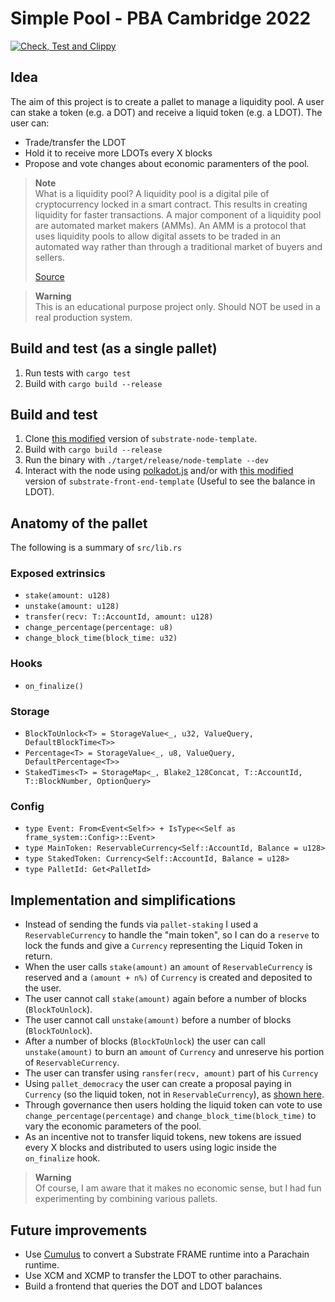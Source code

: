# Simple Pool - PBA Cambridge 2022

[![Check, Test and Clippy](https://github.com/lrazovic/lrazovic_pallet/actions/workflows/check-and-lint.yaml/badge.svg)](https://github.com/lrazovic/lrazovic_pallet/actions/workflows/check-and-lint.yaml)

## Idea

The aim of this project is to create a pallet to manage a liquidity pool. A user can stake a token (e.g. a DOT) and receive a liquid token (e.g. a LDOT). The user can:

- Trade/transfer the LDOT
- Hold it to receive more LDOTs every X blocks
- Propose and vote changes about economic paramenters of the pool.

> **Note** <br>
> What is a liquidity pool? A liquidity pool is a digital pile of cryptocurrency locked in a smart contract. This results in creating liquidity for faster transactions. A major component of a liquidity pool are automated market makers (AMMs). An AMM is a protocol that uses liquidity pools to allow digital assets to be traded in an automated way rather than through a traditional market of buyers and sellers.
>
> [Source](https://www.coindesk.com/learn/what-are-liquidity-pools/)

> **Warning** <br>
> This is an educational purpose project only. Should NOT be used in a real production system.

## Build and test (as a single pallet)

1. Run tests with `cargo test`
2. Build with `cargo build --release`

## Build and test

1. Clone [this modified](https://github.com/lrazovic/substrate-node) version of `substrate-node-template`.
2. Build with `cargo build --release`
3. Run the binary with `./target/release/node-template --dev`
4. Interact with the node using [polkadot.js](https://polkadot.js.org/apps/) and/or with [this modified](https://github.com/lrazovic/substrate-front-end) version of `substrate-front-end-template` (Useful to see the balance in LDOT).

## Anatomy of the pallet

The following is a summary of `src/lib.rs`

### Exposed extrinsics

- `stake(amount: u128)`
- `unstake(amount: u128)`
- `transfer(recv: T::AccountId, amount: u128)`
- `change_percentage(percentage: u8)`
- `change_block_time(block_time: u32)`

### Hooks

- `on_finalize()`

### Storage

- `BlockToUnlock<T> = StorageValue<_, u32, ValueQuery, DefaultBlockTime<T>>`
- `Percentage<T> = StorageValue<_, u8, ValueQuery, DefaultPercentage<T>>`
- `StakedTimes<T> = StorageMap<_, Blake2_128Concat, T::AccountId, T::BlockNumber, OptionQuery>`

### Config

- `type Event: From<Event<Self>> + IsType<<Self as frame_system::Config>::Event>`
- `type MainToken: ReservableCurrency<Self::AccountId, Balance = u128>`
- `type StakedToken: Currency<Self::AccountId, Balance = u128>`
- `type PalletId: Get<PalletId>`

## Implementation and simplifications

+ Instead of sending the funds via `pallet-staking` I used a `ReservableCurrency` to handle the "main token", so I can do a `reserve` to lock the funds and give a `Currency` representing the Liquid Token in return.
+ When the user calls `stake(amount)` an `amount` of `ReservableCurrency` is reserved and a `(amount + n%)` of `Currency` is created and deposited to the user.
+ The user cannot call `stake(amount)` again before a number of blocks (`BlockToUnlock`).
+ The user cannot call `unstake(amount)` before a number of blocks (`BlockToUnlock`).
+ After a number of blocks (`BlockToUnlock`) the user can call `unstake(amount)` to burn an `amount` of `Currency` and unreserve his portion of `ReservableCurrency`.
+ The user can transfer using `ransfer(recv, amount)` part of his `Currency`
+ Using `pallet_democracy` the user can create a proposal paying in `Currency` (so the liquid token, not in `ReservableCurrency`), as [shown here](https://github.com/lrazovic/substrate-node/blob/main/runtime/src/lib.rs#L361).
+ Through governance then users holding the liquid token can vote to use `change_percentage(percentage)` and `change_block_time(block_time)` to vary the economic parameters of the pool.
+ As an incentive not to transfer liquid tokens, new tokens are issued every X blocks and distributed to users using logic inside the `on_finalize` hook.

> **Warning** <br>
> Of course, I am aware that it makes no economic sense, but I had fun experimenting by combining various pallets.

## Future improvements

- Use [Cumulus](https://github.com/paritytech/cumulus) to convert a Substrate FRAME runtime into a Parachain runtime.
- Use XCM and XCMP to transfer the LDOT to other parachains.
- Build a frontend that queries the DOT and LDOT balances
